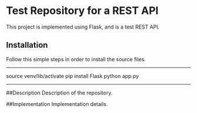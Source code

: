 # Test Repository for a REST API

This project is implemented using Flask, and is a test REST API.

## Installation
Follow this simple steps in order to install the source files.


***
source venv/lib/activate
pip install Flask
python app.py
***


##Description
Description of the repository.

##Implementation
Implementation details.